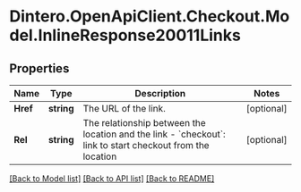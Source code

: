 # Dintero.OpenApiClient.Checkout.Model.InlineResponse20011Links

## Properties

Name | Type | Description | Notes
------------ | ------------- | ------------- | -------------
**Href** | **string** | The URL of the link. | [optional] 
**Rel** | **string** | The relationship between the location and the link - &#x60;checkout&#x60;: link to start checkout from the location  | [optional] 

[[Back to Model list]](../README.md#documentation-for-models) [[Back to API list]](../README.md#documentation-for-api-endpoints) [[Back to README]](../README.md)

